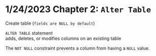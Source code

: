 # 1/24/2023 Chapter 2: `Alter Table`

Create table (`fields are NULL by default`)

`ALTER TABLE` statement  
adds, deletes, or modifies columns on an existing table

The `NOT NULL` constraint prevents a column from having a `NULL` value.